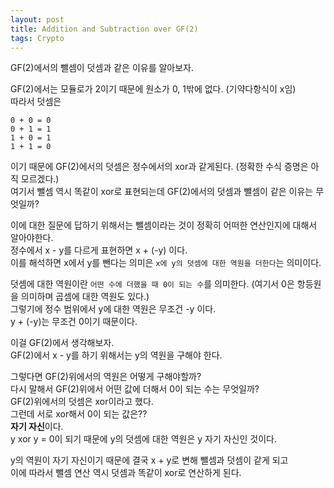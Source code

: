 ```yaml
---
layout: post
title: Addition and Subtraction over GF(2)
tags: Crypto
---
```


GF(2)에서의 뺄셈이 덧셈과 같은 이유를 알아보자.

GF(2)에서는 모듈로가 2이기 때문에 원소가 0, 1밖에 없다. (기약다항식이 x임)  
따라서 덧셈은

```
0 + 0 = 0
0 + 1 = 1
1 + 0 = 1
1 + 1 = 0
```

이기 때문에 GF(2)에서의 덧셈은 정수에서의 xor과 같게된다. (정확한 수식 증명은 아직 모르겠다.)  
여기서 뺄셈 역시 똑같이 xor로 표현되는데 GF(2)에서의 덧셈과 뺄셈이 같은 이유는 무엇일까?  

이에 대한 질문에 답하기 위해서는 뺄셈이라는 것이 정확히 어떠한 연산인지에 대해서 알아야한다.  
정수에서 x - y를 다르게 표현하면 x + (-y) 이다.  
이를 해석하면 x에서 y를 뺀다는 의미은 `x에 y의 덧셈에 대한 역원을 더한다`는 의미이다.  

덧셈에 대한 역원이란 `어떤 수에 더했을 때 0이 되는 수`를 의미한다. (여기서 0은 항등원을 의미하며 곱셈에 대한 역원도 있다.)  
그렇기에 정수 범위에서 y에 대한 역원은 무조건 -y 이다.  
y + (-y)는 무조건 0이기 때문이다.  

이걸 GF(2)에서 생각해보자.  
GF(2)에서 x - y를 하기 위해서는 y의 역원을 구해야 한다.  

그렇다면 GF(2)위에서의 역원은 어떻게 구해야할까?  
다시 말해서 GF(2)위에서 어떤 값에 더해서 0이 되는 수는 무엇일까?  
GF(2)위에서의 덧셈은 xor이라고 했다.  
그런데 서로 xor해서 0이 되는 값은??  
**자기 자신**이다.  
y xor y = 0이 되기 때문에 y의 덧셈에 대한 역원은 y 자기 자신인 것이다.  

y의 역원이 자기 자신이기 때문에 결국 x + y로 변해 뺄셈과 덧셈이 같게 되고  
이에 따라서 뺄셈 연산 역시 덧셈과 똑같이 xor로 연산하게 된다.
